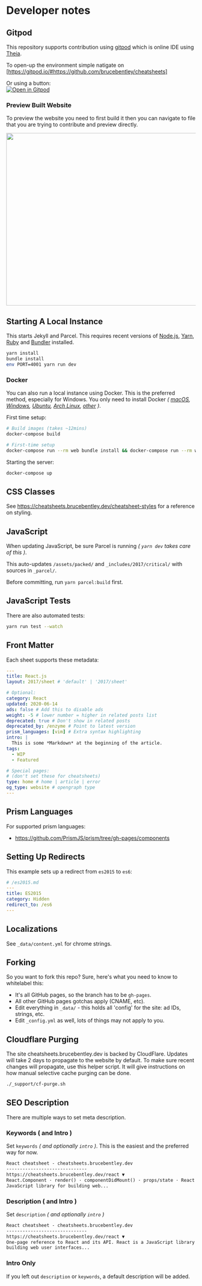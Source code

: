 # Developer notes

## Gitpod

This repository supports contribution using [gitpod](https://gitpod.io) which is online IDE using [Theia](https://github.com/eclipse-theia/theia).

To open-up the environment simple natigate on [https://gitpod.io/#https://github.com/brucebentley/cheatsheets]

Or using a button:<br>
[![Open in Gitpod](https://gitpod.io/button/open-in-gitpod.svg)](https://gitpod.io/#https://github.com/brucebentley/cheatsheets)

### Preview Built Website

To preview the website you need to first build it then you can navigate to file that you are trying to contribute and preview directly.

<img src='_docs/images/gitpod_preview_tut.png' width=828 height=459/>

## Starting A Local Instance

This starts Jekyll and Parcel. This requires recent versions of [Node.js], [Yarn], [Ruby] and [Bundler] installed.

```bash
yarn install
bundle install
env PORT=4001 yarn run dev
```

[node.js]: https://nodejs.org/en/download/package-manager/
[ruby]: https://www.ruby-lang.org/en/documentation/installation/
[yarn]: https://yarnpkg.com/en/docs/install
[bundler]: https://bundler.io/

### Docker

You can also run a local instance using Docker. This is the preferred method, especially for Windows.
You only need to install Docker _( [macOS](https://docs.docker.com/docker-for-mac/install/), [Windows](https://docs.docker.com/docker-for-windows/install/), [Ubuntu](https://docs.docker.com/install/linux/docker-ce/ubuntu/), [Arch Linux](https://www.archlinux.org/packages/community/x86_64/docker/), [other](https://www.docker.com/community-edition#download) )_.

First time setup:

```bash
# Build images (takes ~12mins)
docker-compose build

# First-time setup
docker-compose run --rm web bundle install && docker-compose run --rm web yarn install
```

Starting the server:

```bash
docker-compose up
```

## CSS Classes

See <https://cheatsheets.brucebentley.dev/cheatsheet-styles> for a reference on styling.

## JavaScript

When updating JavaScript, be sure Parcel is running _( `yarn dev` takes care of this )_.

This auto-updates `/assets/packed/` and `_includes/2017/critical/` with sources in `_parcel/`.

Before committing, run `yarn parcel:build` first.

## JavaScript Tests

There are also automated tests:

```bash
yarn run test --watch
```

## Front Matter

Each sheet supports these metadata:

```yml
---
title: React.js
layout: 2017/sheet # 'default' | '2017/sheet'

# Optional:
category: React
updated: 2020-06-14
ads: false # Add this to disable ads
weight: -5 # lower number = higher in related posts list
deprecated: true # Don't show in related posts
deprecated_by: /enzyme # Point to latest version
prism_languages: [vim] # Extra syntax highlighting
intro: |
  This is some *Markdown* at the beginning of the article.
tags:
  - WIP
  - Featured

# Special pages:
# (don't set these for cheatsheets)
type: home # home | article | error
og_type: website # opengraph type
---

```

## Prism Languages

For supported prism languages:

- <https://github.com/PrismJS/prism/tree/gh-pages/components>

## Setting Up Redirects

This example sets up a redirect from `es2015` to `es6`:

```yml
# /es2015.md
---
title: ES2015
category: Hidden
redirect_to: /es6
---

```

## Localizations

See `_data/content.yml` for chrome strings.

## Forking

So you want to fork this repo? Sure, here's what you need to know to whitelabel this:

- It's all GitHub pages, so the branch has to be `gh-pages`.
- All other GitHub pages gotchas apply (CNAME, etc).
- Edit everything in `_data/` - this holds all 'config' for the site: ad IDs, strings, etc.
- Edit `_config.yml` as well, lots of things may not apply to you.

## Cloudflare Purging

The site cheatsheets.brucebentley.dev is backed by CloudFlare. Updates will take 2 days to propagate to the website by default. To make sure recent changes will propagate, use this helper script. It will give instructions on how manual selective cache purging can be done.

```bash
./_support/cf-purge.sh
```

## SEO Description

There are multiple ways to set meta description.

### Keywords ( and Intro )

Set `keywords` _( and optionally `intro` )_. This is the easiest and the preferred
way for now.

```txt
React cheatsheet - cheatsheets.brucebentley.dev
------------------------------
https://cheatsheets.brucebentley.dev/react ▼
React.Component · render() · componentDidMount() · props/state · React is a
JavaScript library for building web...
```

### Description ( and Intro )

Set `description` _( and optionally `intro` )_

```txt
React cheatsheet - cheatsheets.brucebentley.dev
------------------------------
https://cheatsheets.brucebentley.dev/react ▼
One-page reference to React and its API. React is a JavaScript library for
building web user interfaces...
```

### Intro Only

If you left out `description` or `keywords`, a default description will be added.
